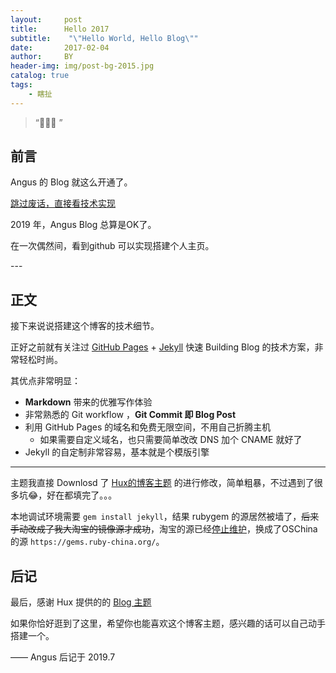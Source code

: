 ```yaml
---
layout:     post
title:      Hello 2017
subtitle:    "\"Hello World, Hello Blog\""
date:       2017-02-04
author:     BY
header-img: img/post-bg-2015.jpg
catalog: true
tags:
    - 瞎扯 
---
```


> “🙉🙉🙉 ”


## 前言

Angus 的 Blog 就这么开通了。

[跳过废话，直接看技术实现 ](#build) 

2019 年，Angus Blog 总算是OK了。

在一次偶然间，看到github 可以实现搭建个人主页。

<p id = "build"></p>
---

## 正文

接下来说说搭建这个博客的技术细节。  

正好之前就有关注过 [GitHub Pages](https://pages.github.com/) + [Jekyll](http://jekyllrb.com/) 快速 Building Blog 的技术方案，非常轻松时尚。

其优点非常明显：

* **Markdown** 带来的优雅写作体验
* 非常熟悉的 Git workflow ，**Git Commit 即 Blog Post**
* 利用 GitHub Pages 的域名和免费无限空间，不用自己折腾主机
	* 如果需要自定义域名，也只需要简单改改 DNS 加个 CNAME 就好了 
* Jekyll 的自定制非常容易，基本就是个模版引擎



---


主题我直接 Downlosd 了 [Hux的博客主题](https://huangxuan.me/) 的进行修改，简单粗暴，不过遇到了很多坑😂，好在都填完了。。。

本地调试环境需要 `gem install jekyll`，结果 rubygem 的源居然被墙了，~~后来手动改成了我大淘宝的镜像源才成功~~，淘宝的源已经[停止维护](https://gems.ruby-china.org/)，换成了OSChina的源 `https://gems.ruby-china.org/`。


## 后记

最后，感谢 Hux 提供的的 [Blog 主题](https://github.com/Huxpro/huxpro.github.io)

如果你恰好逛到了这里，希望你也能喜欢这个博客主题，感兴趣的话可以自己动手搭建一个。

—— Angus 后记于 2019.7


